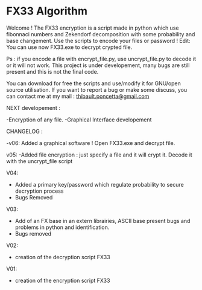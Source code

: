 # FX33 Algorithm
Welcome ! 
The FX33 encryption is a script made in python which use fibonnaci numbers and Zekendorf decomposition with some probability and base changement. 
Use the scripts to encode your files or password !
Edit: You can use now FX33.exe to decrypt crypted file. 

Ps : if you encode a file with encrypt_file.py, use uncrypt_file.py to decode it or it will not work.
This project is under developement, many bugs are still present and this is not the final code. 

You can download for free the scripts and use/modify it for GNU/open source utilisation.
If you want to report a bug or make some discuss, you can contact me at my mail : thibault.poncetta@gmail.com

NEXT developement : 

-Encryption of any file.
-Graphical Interface developement

CHANGELOG :

-v06:
Added a graphical software ! Open FX33.exe and decrypt file.

v05:
-Added file encryption : just specify a file and it will crypt it. Decode it with the uncrypt_file script

V04:
- Added a primary key/password which regulate probability to secure decryption process
- Bugs Removed 

V03:
- Add of an FX base in an extern librairies, ASCII base present bugs and problems in python and identification.
- Bugs removed

V02:
- creation of the decryption script FX33

V01:
- creation of the encryption script FX33
